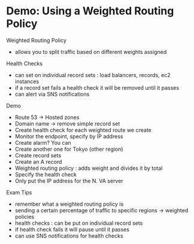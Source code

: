 # Demo: Using a Weighted Routing Policy

Weighted Routing Policy
- allows you to split traffic based on different weights assigned

Health Checks
- can set on individual record sets : load balancers, records, ec2 instances
- if a record set fails a health check it will be removed until it passes
- can alert via SNS notifications

Demo
- Route 53 -> Hosted zones
- Domain name -> remove simple record set
- Create health check for each weighted route we create
- Monitor the endpoint, specify by IP address
- Create alarm? You can
- Create another one for Tokyo (other region)
- Create record sets
- Create an A record
- Weighted routing policy : adds weight and divides it by total
- Specify the health check
- Only put the IP address for the N. VA server

Exam Tips
- remember what a weighted routing policy is
- sending a certain percentage of traffic to specific regions -> weighted policies
- health checks : can be put on individual record sets
- if health check fails it will pause until it passes
- can use SNS notifications for health checks